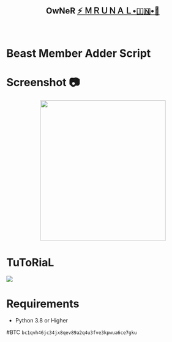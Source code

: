 
<h2 align="center"><b>OwNeR <a href="https://telegram.dog/Godmrunal">⚡️ ＭＲＵＮＡＬ•🇮🇳•🚀</a></b></h2>
<br>

<h1> Beast Member Adder Script</h1>


# Screenshot 📷

<p align='center'><img src='https://github.com/msy1717MemberAdder/A/blob/main/beast/image.jpg' width='327' height='368.5'></p>
          

# TuToRiaL

<a href="https://youtu.be/ck4U8eyE9vk"><img src="https://img.shields.io/badge/How%20To%20Deploy-blue.svg?logo=Youtube"></a>


# Requirements 
* Python 3.8 or Higher




#BTC `bc1qvh46jc34jx8qev89a2q4u3fve3kpwua6ce7gku`
